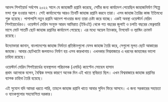 আনন্দ শিপইয়ার্ড সর্বশেষ ২০২২ সালে যে জাহাজটি রপ্তানি করেছে, সেটির জন্য কার্যাদেশ পেয়েছিল জাহাজনির্মাণ শিল্পে মন্দা শুরু হওয়ার আগে। সেই কার্যাদেশের আরও তিনটি জাহাজ রপ্তানি করবে তারা। এসব জাহাজ তৈরির কাজ ইতিমধ্যে শুরু হয়েছে। পাশাপাশি নতুন রপ্তানি আদেশ পাওয়ার জন্য তারা চেষ্টা করে যাচ্ছে। একই অবস্থা ওয়েস্টার্ন মেরিন শিপইয়ার্ডেরও। ওয়েস্টার্ন মেরিন সংযুক্ত আরব আমিরাত (ইউএই) থেকে গত বছরের জুলাই ও চলতি বছরের ফেব্রুয়ারি মাসে মোট সাতটি ছোট জাহাজ রপ্তানির কার্যাদেশ পেয়েছে। এর মধ্যে অয়েল ট্যাংকার, টাগবোট ও ল্যান্ডিং ক্রাফট রয়েছে। 

উদ্যোক্তারা জানান, বাংলাদেশের জাহাজ নির্মাতা প্রতিষ্ঠানগুলো যেসব জাহাজ তৈরি করে, সেগুলো মূলত ছোট আকারের জাহাজ। আবার ছোটখাটো জলযানও নির্মাণ হয় এসব কারখানায়। এখনকার বিশ্ববাজারে এ ধরনের জাহাজের ভালো চাহিদা রয়েছে।  

ওয়েস্টার্ন মেরিন শিপইয়ার্ডের ব্যবস্থাপনা পরিচালক (এমডি) ক্যাপ্টেন সোহেল হাসান  
প্রথম *আলো*কে বলেন, বৈশ্বিক মন্দার কারণে অনেক দিন এই খাতে স্থবিরতা ছিল। এখন বিশ্ববাজারে জাহাজ রপ্তানির ব্যাপক চাহিদা তৈরি হয়েছে। 

এই সুযোগ যদি আমরা ধরতে পারি, তাহলে জাহাজ রপ্তানি খাতে আবার সুদিন ফিরে আসবে। এ জন্য সরকারের সহায়তা ও ব্যাংকগুলোর সহযোগিতা দরকার।
